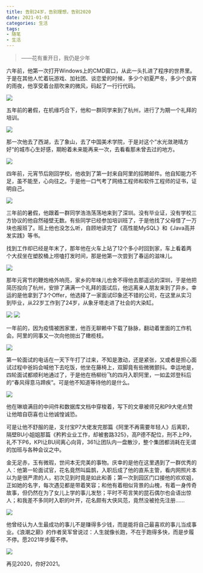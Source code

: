 ```yaml
---
title: 告别24岁，告别理想，告别2020
date: 2021-01-01
categories: 生活
tags: 
- 随笔
- 生活
---
```


> ——花有重开日，我仍是少年

六年前，他第一次打开Windows上的CMD窗口，从此一头扎进了程序的世界里。于是在其他人忙着玩游戏、加社团、谈恋爱的时候，多少个初夏严冬，多少个良宵的雨夜，他享受着台扇吹来的微风，码起了一行行代码。

![](http://img.hufeifei.cn/img/202202071604956.png)

五年前的暑假，在机缘巧合下，他和一群同学来到了杭州，进行了为期一个礼拜的培训。

![](http://img.hufeifei.cn/img/202202071608888.png)

那一次他去了西湖，去了象山，去了中国美术学院，于是对这个”水光潋滟晴方好“的城市心生好感，期盼着未来能再来一次，去看看那未曾去过的地方。

![](http://img.hufeifei.cn/img/202202071634040.png)

四年前，元宵节后刚回学校，他收到了第一封来自阿里的招聘邮件。他自知能力不足，虽不能至，心向往之。于是他一口气考了网络工程师和软件工程师的证书，证明自己。

![](http://img.hufeifei.cn/img/202202071616701.png)

三年前的暑假，他跟着一群同学浩浩荡荡地来到了深圳。没有毕业证，没有学校三方协议的他自然碰壁无数。有些同学已经参加培训班了，于是他找了父母借了一万块也报班了。班上他也没怎么听，自顾地读完了《高性能MySQL》和《Java高并发实践》等书。

找到工作却已经是年末了，那年他在火车上站了12个多小时回到家，车上看着两个大叔坐在塑胶桶上唠嗑打发时间，那是他第一次尝到了春运的滋味儿。

![](http://img.hufeifei.cn/img/202202071631790.png)

那年元宵节的鞭炮格外响亮，家乡的年味儿也舍不得他去那遥远的深圳，于是他把简历投向了杭州，安排了满满一个礼拜的面试后，他远离亲人朋友来到了异乡。幸运的是他拿到了3个Offer，他选择了一家面试印象还不错的公司，在这里从实习到毕业，从22岁工作到了24岁，从象牙塔走进了社会的大染缸。

![](http://img.hufeifei.cn/img/202202071636517.png)
![](http://img.hufeifei.cn/img/202202071638644.png)

一年前的，因为疫情被困家里，他百无聊赖中下载了脉脉，翻动着里面的工作机会。阿里的同事又一次向他抛出了橄榄枝。

![](http://img.hufeifei.cn/img/202202071643747.png)

第一轮面试的电话在一天下午打了过来，不知是激动，还是紧张，又或者是担心面试过程中爸妈会喊他下去吃饭，他坐在藤椅上，双脚竟有些微微颤抖。幸运地是，四轮面试都顺利地通过了，于是他在杨柳纷飞的四月入职阿里，一如孟郊登科后的“春风得意马蹄疾”。可是他不知道等待他的是什么。

![](http://img.hufeifei.cn/img/202202071643408.png)

他在琳琅满目的中间件和数据库文档中穿梭着，写下的文章被师兄和P9大佬点赞让他暗自窃喜也让他诚惶诚恐。

可是让他不舒服的是，支付宝P7大佬发完那篇《阿里不再需要年轻人》后离职，隔壁BU小姐姐那篇《矜矜业业工作，却被套路325》，高P德不配位，刑不上P9，礼不下P6，KPI让BU间离心向背，361让团队内一盘散沙，整个集团都消耗在无谓的加班与各种会议之中。

金无足赤，玉有微瑕，世间本无完美的事物。庆幸的是他在这里遇到了一群优秀的人：他第一轮面试官，花名竟然叫扁鹊，入职后成了他的直系主管，看内网照片本以为是很严肃的人，初次见到时竟是如此和善；第一次到园区门口接他的欢欢姐，正如她的名字，每次遇见都是带着笑容；和他有着相似背景的山槐，有着一身传奇故事，但仍然在为了女儿上学的事儿发愁；平时不苟言笑的昆石偶尔也会语出惊人；和我差不多同时入职的叶开，花名颇有大侠风范，竟然没被抢先注册......

![](http://img.hufeifei.cn/img/202202071648986.png)

他曾经认为人生最成功的事儿不是赚得多少钱，而是能将自己最喜欢的事儿当成事业。《浪潮之巅》的作者吴军曾说过：人生就像长跑，不在于跑得多快，而是步履不停。愿2021年步履不停。

![](http://img.hufeifei.cn/img/202202071649226.png)

再见2020，你好2021。
